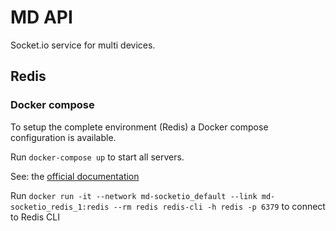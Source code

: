 # MD API

Socket.io service for multi devices.

## Redis

### Docker compose

To setup the complete environment (Redis) a Docker compose configuration is available.

Run `docker-compose up` to start all servers.

See: the [official documentation](https://docs.docker.com/compose/)

Run `docker run -it --network md-socketio_default --link md-socketio_redis_1:redis --rm redis redis-cli -h redis -p 6379` to connect to Redis CLI
